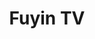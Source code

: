 ---
layout: '@/templates/Project.astro'
title: Fuyin TV
description: Fuyin TV is a greate video app for Christians, people can read faithful articles and watch a lot of pastors' videos.
keywords: Fuyin tv, gospel tv, good news, Christian video app
pubDate: 2021-03-01T00:00:00Z
imgSrc: 'https://is1-ssl.mzstatic.com/image/thumb/Purple126/v4/64/c4/83/64c48340-6034-e7e2-ba82-2305bde83d54/AppIcon-0-0-1x_U007emarketing-0-0-0-10-0-0-sRGB-0-0-0-GLES2_U002c0-512MB-85-220-0-0.png/460x0w.webp'
imgs: ['https://is1-ssl.mzstatic.com/image/thumb/PurpleSource112/v4/82/55/db/8255db85-4314-cc3d-d0c6-748936a22f60/ce93e84e-85f6-4ec3-bb66-f311d571a459_1242x2688.jpg/300x0w.webp', 'https://is1-ssl.mzstatic.com/image/thumb/Purple122/v4/d1/d3/f9/d1d3f9a4-0e85-1a2c-7dca-27028acb7a67/pr_source.jpg/300x0w.webp','https://is1-ssl.mzstatic.com/image/thumb/Purple122/v4/0c/b6/7f/0cb67ff0-69d5-338f-63d0-7404e5dd5a83/pr_source.jpg/300x0w.webp','https://is1-ssl.mzstatic.com/image/thumb/Purple122/v4/69/43/cc/6943cc57-ee5e-52ef-3d7a-bea9988b8112/pr_source.jpg/300x0w.webp','https://is1-ssl.mzstatic.com/image/thumb/Purple112/v4/1a/76/69/1a7669d1-93a5-412d-9f4a-4291d3463173/pr_source.jpg/300x0w.webp']
imgAlt: 'Fuyin TV'
iosDownloadUrl: 'https://apps.apple.com/us/app/%E7%A6%8F%E9%9F%B3tv/id717567955'
androidDownloadUrl: 'https://play.google.com/store/apps/details?id=com.fuyin.video'
---